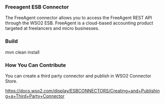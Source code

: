 ### Freeagent ESB Connector

The FreeAgent connector allows you to access the FreeAgent REST API through the WSO2 ESB. FreeAgent is a cloud-based accounting product targeted at freelancers and micro businesses.

### Build

mvn clean install

### How You Can Contribute

You can create a third party connector and publish in WSO2 Connector Store.

https://docs.wso2.com/display/ESBCONNECTORS/Creating+and+Publishing+a+Third+Party+Connector
